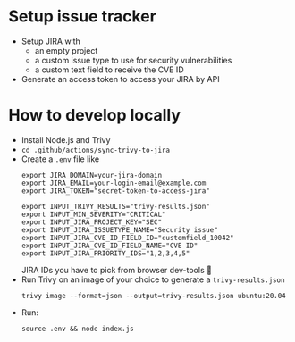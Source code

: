 
Setup issue tracker
====================

- Setup JIRA with
  - an empty project
  - a custom issue type to use for security vulnerabilities
  - a custom text field to receive the CVE ID
- Generate an access token to access your JIRA by API

How to develop locally
=======================

- Install Node.js and Trivy
- `cd .github/actions/sync-trivy-to-jira`
- Create a `.env` file like
  ```shell
  export JIRA_DOMAIN=your-jira-domain
  export JIRA_EMAIL=your-login-email@example.com
  export JIRA_TOKEN="secret-token-to-access-jira"

  export INPUT_TRIVY_RESULTS="trivy-results.json"
  export INPUT_MIN_SEVERITY="CRITICAL"
  export INPUT_JIRA_PROJECT_KEY="SEC"
  export INPUT_JIRA_ISSUETYPE_NAME="Security issue"
  export INPUT_JIRA_CVE_ID_FIELD_ID="customfield_10042"
  export INPUT_JIRA_CVE_ID_FIELD_NAME="CVE ID"
  export INPUT_JIRA_PRIORITY_IDS="1,2,3,4,5"
  ```
  JIRA IDs you have to pick from browser dev-tools 🙈
- Run Trivy on an image of your choice to generate a `trivy-results.json`
  ```shell
  trivy image --format=json --output=trivy-results.json ubuntu:20.04
  ```
- Run:
  ```shell
  source .env && node index.js
  ```
